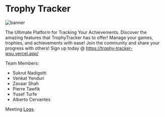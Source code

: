 # Trophy Tracker

![banner](https://trophy-tracker-wsu.vercel.app/_next/image?url=%2Fimages%2Flogo%2Flogo-white.png&w=256&q=75)

The Ultimate Platform for Tracking Your Achievements. Discover the amazing features that TrophyTracker has to offer! Manage your games, trophies, and achievements with ease! Join the community and share your progress with others! Sign up today @ https://trophy-tracker-wsu.vercel.app/

Team Members:

- Sukrut Nadigotti
- Venkat Yenduri
- Zavaar Shah
- Pierre Tawfik
- Yusef Turfe
- Alberto Cervantes

Meeting [Logs](https://github.com/WSU-4110/Novelology/wiki).



